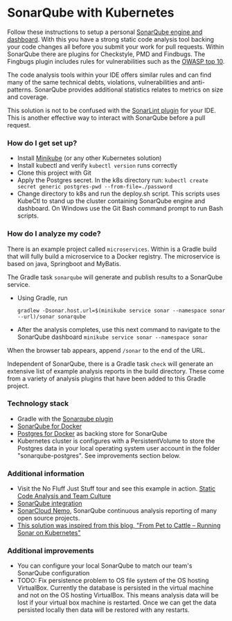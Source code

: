 # SonarQube with Kubernetes #

Follow these instructions to setup a personal [SonarQube engine and dashboard](https://www.sonarqube.org). With 
this you have a strong static code analysis tool backing your code changes all before you submit your work for 
pull requests. Within SonarQube there are plugins for Checkstyle, PMD and Findbugs. The Fingbugs plugin 
includes rules for vulnerabilities such as the [OWASP top 10](http://find-sec-bugs.github.io).

The code analysis tools within your IDE offers similar rules and can find many of the same technical debts, 
violations, vulnerabilities and anti-patterns. SonarQube provides additional statistics relates to metrics 
on size and coverage.

This solution is not to be confused with the [SonarLint plugin](http://www.sonarlint.org) 
for your IDE. This is another effective way to interact with SonarQube before a pull request.

### How do I get set up? ###

* Install [Minikube](https://kubernetes.io/docs/getting-started-guides/minikube/) (or any other Kubernetes solution)
* Install kubectl and verify `kubectl version` runs correctly
* Clone this project with Git
* Apply the Postgres secret. In the k8s directory run: `kubectl create secret generic postgres-pwd --from-file=./password`
* Change directory to k8s and run the deploy.sh script. This scripts uses KubeCtl to stand up the 
cluster containing SonarQube engine and dashboard. On Windows use the Git Bash command prompt to 
run Bash scripts.

### How do I analyze my code? ###

There is an example project called `microservices`. Within is a Gradle build that will fully build a
microservice to a Docker registry. The microservice is based on java, Springboot and MyBatis.

The Gradle task `sonarqube` will generate and publish results to a SonarQube service.

* Using Gradle, run<p>
`gradlew -Dsonar.host.url=$(minikube service sonar --namespace sonar --url)/sonar sonarqube`

* After the analysis completes, use this next command to navigate to the SonarQube dashboard 
`minikube service sonar --namespace sonar` 

When the browser tab appears, append `/sonar` to the end of the URL.  

Independent of SonarQube, there is a Gradle task `check` will generate an extensive list of example analysis reports
in the build directory. These come from a variety of analysis plugins that have been added to this Gradle project.


### Technology stack ###

* Gradle with the [Sonarqube plugin](https://plugins.gradle.org/plugin/org.sonarqube)
* [SonarQube for Docker](https://hub.docker.com/_/sonarqube/)
* [Postgres for Docker](https://hub.docker.com/_/postgres/) as backing store for SonarQube
* Kubernetes cluster is configures with a PersistentVolume to store the Postgres data in 
your local operating system user account in the folder "sonarqube-postgres". See improvements 
section below.

### Additional information ###

* Visit the No Fluff Just Stuff tour and see this example in action. [Static Code Analysis and Team Culture](https://www.nofluffjuststuff.com/conference/speaker/jonathan_johnson)
* [SonarQube integration](https://www.sonarsource.com/why-us/integration/)
* [SonarCloud Nemo](https://sonarcloud.io/projects?sort=-analysis_date), SonarQube continuous analysis reporting of many open source projects. 
* [This solution was inspired from this blog, "From Pet to Cattle – Running Sonar on Kubernetes"](http://container-solutions.com/pet-cattle-running-sonar-kubernetes)

### Additional improvements ###

* You can configure your local SonarQube to match our team's SonarQube configuration
* TODO: Fix persistence problem to OS file system of the OS hosting VirtualBox. Currently the database 
is persisted in the virtual machine and not on the OS hosting VirtualBox. This means analysis data 
will be lost if your virtual box machine is restarted. Once we can get the data persisted locally 
then data will be restored with any restarts.